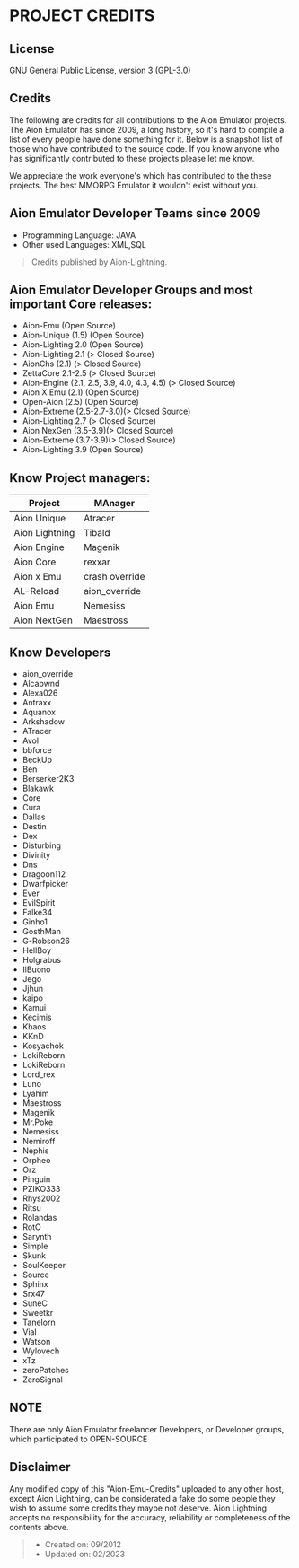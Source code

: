 PROJECT CREDITS
===============

## License
GNU General Public License, version 3 (GPL-3.0)

## Credits
The following are credits for all contributions to the Aion Emulator projects.
The Aion Emulator has since 2009, a long history, so it's hard to compile a list of every people have done something for it.
Below is a snapshot list of those who have contributed to the source code. 
If you know anyone who has significantly contributed to these projects please let me know.

We appreciate the work everyone's which has contributed to the these projects.
The best MMORPG Emulator it wouldn't exist without you.

## Aion Emulator Developer Teams since 2009
- Programming Language: JAVA
- Other used Languages: XML,SQL
> Credits published by Aion-Lightning.

## Aion Emulator Developer Groups and most important Core releases:
- Aion-Emu (Open Source)
- Aion-Unique (1.5) (Open Source)
- Aion-Lighting 2.0 (Open Source)
- Aion-Lighting 2.1 (> Closed Source)
- AionChs (2.1) (> Closed Source)
- ZettaCore 2.1-2.5 (> Closed Source)
- Aion-Engine (2.1, 2.5, 3.9, 4.0, 4.3, 4.5) (> Closed Source)
- Aion X Emu (2.1) (Open Source)
- Open-Aion (2.5) (Open Source)
- Aion-Extreme (2.5-2.7-3.0)(> Closed Source)
- Aion-Lighting 2.7 (> Closed Source)
- Aion NexGen (3.5-3.9)(> Closed Source)
- Aion-Extreme (3.7-3.9)(> Closed Source)
- Aion-Lighting 3.9 (Open Source)

## Know Project managers:
| Project        | MAnager        |
|----------------|----------------|
| Aion Unique    | Atracer        |
| Aion Lightning | Tibald         |
| Aion Engine    | Magenik        |
| Aion Core      | rexxar         |
| Aion x Emu     | crash override |
| AL-Reload      | aion_override  |
| Aion Emu       | Nemesiss       |
| Aion NextGen   | Maestross      |

## Know Developers 
- aion_override
- Alcapwnd
- Alexa026
- Antraxx
- Aquanox
- Arkshadow
- ATracer
- Avol
- bbforce
- BeckUp
- Ben
- Berserker2K3
- Blakawk
- Core
- Cura
- Dallas
- Destin
- Dex
- Disturbing
- Divinity
- Dns
- Dragoon112
- Dwarfpicker
- Ever
- EvilSpirit
- Falke34
- Ginho1
- GosthMan
- G-Robson26
- HellBoy
- Holgrabus
- IlBuono
- Jego
- Jjhun
- kaipo
- Kamui
- Kecimis
- Khaos
- KKnD
- Kosyachok
- LokiReborn
- LokiReborn
- Lord_rex
- Luno
- Lyahim
- Maestross
- Magenik
- Mr.Poke
- Nemesiss
- Nemiroff
- Nephis
- Orpheo
- Orz
- Pinguin
- PZIKO333
- Rhys2002
- Ritsu
- Rolandas
- RotO
- Sarynth
- Simple
- Skunk
- SoulKeeper
- Source
- Sphinx
- Srx47
- SuneC
- Sweetkr
- Tanelorn
- Vial
- Watson
- Wylovech
- xTz
- zeroPatches
- ZeroSignal

## NOTE
There are only Aion Emulator freelancer Developers, or Developer groups, which participated to OPEN-SOURCE

## Disclaimer
Any modified copy of this "Aion-Emu-Credits" uploaded to any other host, except Aion Lightning, can be considerated a fake
do some people they wish to assume some credits they maybe not deserve.
Aion Lightning accepts no responsibility for the accuracy, reliability or completeness of the contents above.
 
> - Created on: 09/2012
> - Updated on: 02/2023
